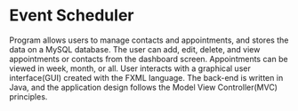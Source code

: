 # Event Scheduler
Program allows users to manage contacts and appointments, and stores the data on a MySQL database. The user can add, edit, 
delete, and view appointments or contacts from the dashboard screen. Appointments can be viewed in week, month, or all. User 
interacts with a graphical user interface(GUI) created with the FXML language. The back-end is written in Java, and the 
application design follows the Model View Controller(MVC) principles.
